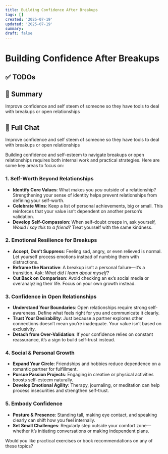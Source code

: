 ```yaml
---
title: Building Confidence After Breakups
tags: []
created: '2025-07-19'
updated: '2025-07-19'
summary:
draft: false
---
```


# Building Confidence After Breakups

## ✅ TODOs


## 📌 Summary
Improve confidence and self steem of someone so they have tools to deal with breakups or open relationships

## 🧠 Full Chat


Improve confidence and self steem of someone so they have tools to deal with breakups or open relationships 



Building confidence and self-esteem to navigate breakups or open relationships requires both internal work and practical strategies. Here are some key areas to focus on:  

### **1. Self-Worth Beyond Relationships**  
- **Identify Core Values**: What makes you *you* outside of a relationship? Strengthening your sense of identity helps prevent relationships from defining your self-worth.  
- **Celebrate Wins**: Keep a list of personal achievements, big or small. This reinforces that your value isn’t dependent on another person’s validation.  
- **Develop Self-Compassion**: When self-doubt creeps in, ask yourself, *Would I say this to a friend?* Treat yourself with the same kindness.  

### **2. Emotional Resilience for Breakups**  
- **Accept, Don’t Suppress**: Feeling sad, angry, or even relieved is normal. Let yourself process emotions instead of numbing them with distractions.  
- **Reframe the Narrative**: A breakup isn’t a personal failure—it’s a transition. Ask: *What did I learn about myself?*  
- **Cut Back on Comparison**: Avoid checking an ex’s social media or overanalyzing their life. Focus on your own growth instead.  

### **3. Confidence in Open Relationships**  
- **Understand Your Boundaries**: Open relationships require strong self-awareness. Define what feels right for you and communicate it clearly.  
- **Trust Your Desirability**: Just because a partner explores other connections doesn’t mean you’re inadequate. Your value isn’t based on exclusivity.  
- **Detach from Over-Validation**: If your confidence relies on constant reassurance, it’s a sign to build self-trust instead.  

### **4. Social & Personal Growth**  
- **Expand Your Circle**: Friendships and hobbies reduce dependence on a romantic partner for fulfillment.  
- **Pursue Passion Projects**: Engaging in creative or physical activities boosts self-esteem naturally.  
- **Develop Emotional Agility**: Therapy, journaling, or meditation can help process insecurities and strengthen self-trust.  

### **5. Embody Confidence**  
- **Posture & Presence**: Standing tall, making eye contact, and speaking clearly can shift how you feel internally.  
- **Set Small Challenges**: Regularly step outside your comfort zone—whether it’s initiating conversations or making independent plans.  

Would you like practical exercises or book recommendations on any of these topics?